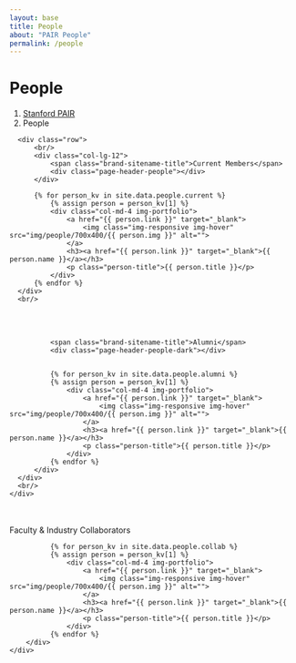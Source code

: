 ```yaml
---
layout: base
title: People
about: "PAIR People"
permalink: /people
---
```

<!-- Page Content -->
<div class="container-fluid">

  <div class="container">
      <!-- Page Heading/Breadcrumbs -->
      <div class="row">
          <div class="col-lg-12">
              <h1 class="page-header">People
                  <small></small>
              </h1>
              <ol class="breadcrumb">
                  <li><a href="/">Stanford PAIR</a></li>
                  <li class="active">People</li>
              </ol>
          </div>
      </div>

      <div class="row">
          <br/>
          <div class="col-lg-12">
              <span class="brand-sitename-title">Current Members</span>
              <div class="page-header-people"></div>
          </div>

          {% for person_kv in site.data.people.current %} 
              {% assign person = person_kv[1] %}
              <div class="col-md-4 img-portfolio">
                  <a href="{{ person.link }}" target="_blank">
                      <img class="img-responsive img-hover" src="img/people/700x400/{{ person.img }}" alt="">
                  </a>
                  <h3><a href="{{ person.link }}" target="_blank">{{ person.name }}</a></h3>
                  <p class="person-title">{{ person.title }}</p>
              </div>
          {% endfor %}
      </div>
      <br/>
  </div>
</div>


<div class="container-fluid container-colored">
    <br/><br/>
    <div class="container">
      <div class="row" id="cerc">
          <div class="col-lg-12">

              <span class="brand-sitename-title">Alumni</span>
              <div class="page-header-people-dark"></div>


              {% for person_kv in site.data.people.alumni %} 
              {% assign person = person_kv[1] %}
                  <div class="col-md-4 img-portfolio">
                      <a href="{{ person.link }}" target="_blank">
                          <img class="img-responsive img-hover" src="img/people/700x400/{{ person.img }}" alt="">
                      </a>
                      <h3><a href="{{ person.link }}" target="_blank">{{ person.name }}</a></h3>
                      <p class="person-title">{{ person.title }}</p>
                  </div>
              {% endfor %}
          </div>
      </div>
      <br/>
    </div>
</div>


<div class="container-fluid">
    <br/><br/>
    <div class="container">
    <div class="row" id="cerc">
        <div class="col-lg-12">
            <span class="brand-sitename-title">Faculty & Industry Collaborators</span>
            <div class="page-header-people"></div>

              {% for person_kv in site.data.people.collab %} 
              {% assign person = person_kv[1] %}
                  <div class="col-md-4 img-portfolio">
                      <a href="{{ person.link }}" target="_blank">
                          <img class="img-responsive img-hover" src="img/people/700x400/{{ person.img }}" alt="">
                      </a>
                      <h3><a href="{{ person.link }}" target="_blank">{{ person.name }}</a></h3>
                      <p class="person-title">{{ person.title }}</p>
                  </div>
              {% endfor %}
        </div>
    </div>
</div>
<!-- /.container -->
